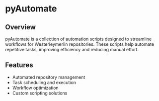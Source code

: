 # pyAutomate
## Overview
pyAutomate is a collection of automation scripts designed to streamline workflows for Westerleymerlin repositories. These scripts help automate repetitive tasks, improving efficiency and reducing manual effort.
## Features
- Automated repository management
- Task scheduling and execution
- Workflow optimization
- Custom scripting solutions
